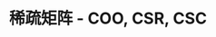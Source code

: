 ---
layout: notebook
title: 稀疏矩阵 - COO, CSR, CSC
category: Python
file: notebook/sparse-matrix.ipynb
---